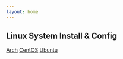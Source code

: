 ```yaml
---
layout: home
---
```


Linux System Install & Config
-----------------------------
[Arch](https://github.com/ArtistH/config/blob/master/Arch.md)
[CentOS](https://github.com/ArtistH/config/blob/master/CentOS.md)
[Ubuntu](https://github.com/ArtistH/config/blob/master/Ubuntu.md)
